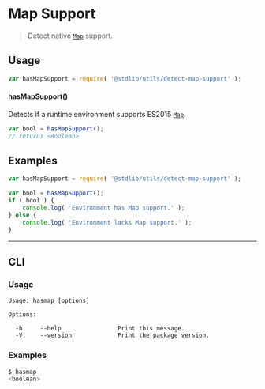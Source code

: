 # Map Support

> Detect native [`Map`][mdn-map] support.

<section class="usage">

## Usage

```javascript
var hasMapSupport = require( '@stdlib/utils/detect-map-support' );
```

#### hasMapSupport()

Detects if a runtime environment supports ES2015 [`Map`][mdn-map].

```javascript
var bool = hasMapSupport();
// returns <Boolean>
```

</section>

<!-- /.usage -->

<section class="examples">

## Examples

<!-- eslint no-undef: "error" -->

```javascript
var hasMapSupport = require( '@stdlib/utils/detect-map-support' );

var bool = hasMapSupport();
if ( bool ) {
    console.log( 'Environment has Map support.' );
} else {
    console.log( 'Environment lacks Map support.' );
}
```

</section>

<!-- /.examples -->

* * *

<section class="cli">

## CLI

<section class="usage">

### Usage

```text
Usage: hasmap [options]

Options:

  -h,    --help                Print this message.
  -V,    --version             Print the package version.
```

</section>

<!-- /.usage -->

<section class="examples">

### Examples

```bash
$ hasmap
<boolean>
```

</section>

<!-- /.examples -->

</section>

<!-- /.cli -->

<section class="links">

[mdn-map]: https://developer.mozilla.org/en-US/docs/Web/JavaScript/Reference/Global_Objects/Map

</section>

<!-- /.links -->
